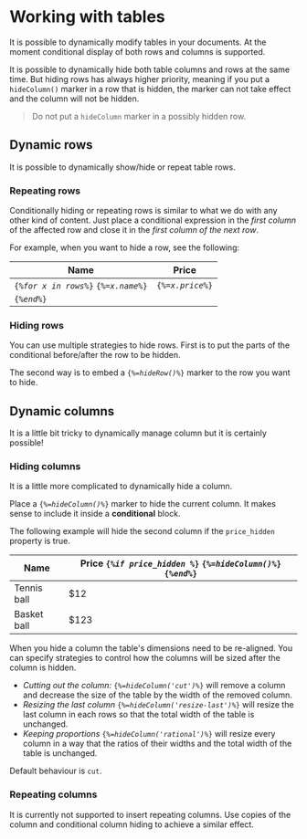 # Working with tables

It is possible to dynamically modify tables in your documents. At the moment
conditional display of both rows and columns is supported.

It is possible to dynamically hide both table columns and rows at the same time.
But hiding rows has always higher priority, meaning if you put a `hideColumn()`
marker in a row that is hidden, the marker can not take effect and the column
will not be hidden.

> Do not put a `hideColumn` marker in a possibly hidden row.

## Dynamic rows

It is possible to dynamically show/hide or repeat table rows.

### Repeating rows

Conditionally hiding or repeating rows is similar to what we do with any other
kind of content.  Just place a conditional expression in the _first column_ of
the affected row and close it in the _first column of the next row_.

For example, when you want to hide a row, see the following:

| Name  | Price  |
| ----- | ------ |
| <code>{<i>%for x in rows%</i>}</code> <code>{<i>%=x.name%</i>}</code>   | <code>{<i>%=x.price%</i>}</code>  |
| <code>{<i>%end%</i>}</code> |   |

### Hiding rows

You can use multiple strategies to hide rows. First is to put the parts of the
conditional before/after the row to be hidden.

The second way is to embed a <code>{<i>%=hideRow()%</i>}</code> marker to the
row you want to hide.

## Dynamic columns

It is a little bit tricky to dynamically manage column but it is certainly
possible!

### Hiding columns

It is a little more complicated to dynamically hide a column.

Place a <code>{<i>%=hideColumn()%</i>}</code> marker to hide the current column.
It makes sense to include it inside a **conditional**  block.

The following example will hide the second column if the `price_hidden` property
is true.

| Name  | Price <code>{<i>%if price_hidden %</i>}</code> <code>{<i>%=hideColumn()%</i>}</code> <code>{<i>%end</i>%}</code> |
| ----- | ------ |
|  Tennis ball | $12 |
|  Basket ball | $123 |

When you hide a column the table's dimensions need to be re-aligned. You can
specify strategies to control how the columns will be sized after the column is hidden.

- *Cutting out the column:* <code>{<i>%=hideColumn('cut')%</i>}</code> will
remove a column and decrease the size of the table by the width of the removed column.
- *Resizing the last column* <code>{<i>%=hideColumn('resize-last')%</i>}</code>
will resize the last column in each rows so that the total width of the table is unchanged.
- *Keeping proportions* <code>{<i>%=hideColumn('rational')%</i>}</code> will
resize every column in a way that the ratios of their widths and the total width
of the table is unchanged.

Default behaviour is `cut`.

### Repeating columns

It is currently not supported to insert repeating columns. Use copies of the column and conditional column hiding to achieve a similar effect.

